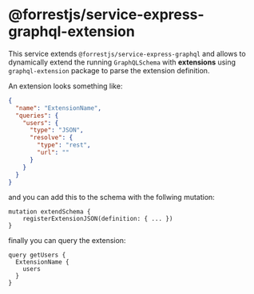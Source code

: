 # @forrestjs/service-express-graphql-extension

This service extends `@forrestjs/service-express-graphql` and allows to dynamically
extend the running `GraphQLSchema` with **extensions** using `graphql-extension` package
to parse the extension definition.

An extension looks something like:

```json
{
  "name": "ExtensionName",
  "queries": {
    "users": {
      "type": "JSON",
      "resolve": {
        "type": "rest",
        "url": ""
      }
    }
  }
}
```

and you can add this to the schema with the follwing mutation:

```gql
mutation extendSchema {
    registerExtensionJSON(definition: { ... })
}
```

finally you can query the extension:

```gql
query getUsers {
  ExtensionName {
    users
  }
}
```
